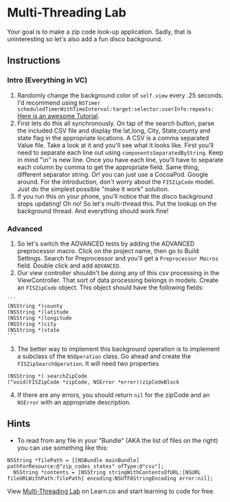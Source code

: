 

# Multi-Threading Lab

Your goal is to make a zip code look-up application. Sadly, that is uninteresting so let's also add a fun disco background.

## Instructions

### Intro (Everything in VC)

  1. Randomly change the background color of `self.view` every .25 seconds. I'd recommend using `NSTimer scheduledTimerWithTimeInterval:target:selector:userInfo:repeats:` [Here is an awesome Tutorial](http://ios-blog.co.uk/tutorials/objective-c-using-nstimer/).
  2. First lets do this all synchronously. On tap of the search button, parse the included CSV file and display the lat,long, City, State,county and state flag in the appropriate locations. A CSV is a comma separated Value file. Take a look at it and you'll see what it looks like. First you'll need to separate each line out using `componentsSeparatedByString`. Keep in mind "\n" is new line. Once you have each line, you'll have to separate each column by comma to get the appropriate field. Same thing, different separator string. Or! you can just use a CocoaPod. Google around. For the introduction, don't worry about the `FISZipCode` model. Just do the simplest possible "make it work" solution.
  3. If you run this on your phone, you'll notice that the disco background stops updating! Oh no! So let's multi-thread this. Put the lookup on the background thread. And everything should work fine!

### Advanced

  1. So let's switch the ADVANCED tests by adding the ADVANCED preprocessor macro. Click on the project name, then go to Build Settings. Search for Preprocessor and you'll get a `Preprocessor Macros` field. Double click and add `ADVANCED`.
  2. Our view controller shouldn't be doing any of this csv processing in the ViewController. That sort of data processing belongs in models. Create an `FISZipCode` object. This object should have the following fields:
    
    ```
    (NSString *)county
    (NSString *)latitude
    (NSString *)longitude
    (NSString *)city
    (NSString *)state
    ```

  3. The better way to implement this background operation is to implement a subclass of the `NSOperation` class. Go ahead and create the `FISZipSearchOperation`. It will need two properties

  ```
  (NSString *) searchZipCode
  (^void(FISZipCode *zipCode, NSError *error))zipCodeBlock
  ```

  4. If there are any errors, you should return `nil` for the zipCode and an `NSError` with an appropriate description.

## Hints

  * To read from any file in your "Bundle" (AKA the list of files on the right) you can use something like this:

  ```objc
  NSString *filePath = [[NSBundle mainBundle] pathForResource:@"zip_codes_states" ofType:@"csv"];
    NSString *contents = [NSString stringWithContentsOfURL:[NSURL fileURLWithPath:filePath] encoding:NSUTF8StringEncoding error:nil];
  ```

<p data-visibility='hidden'>View <a href='https://learn.co/lessons/multi-threading-lab' title='Multi-Threading Lab'>Multi-Threading Lab</a> on Learn.co and start learning to code for free.</p>
